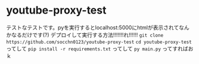 # youtube-proxy-test
テストなテストです。pyを実行するとlocalhost:5000にhtmlが表示されてなんかなるだけです(?)
デプロイして実行する方法!!!!!!!れ!!!!!!
   `git clone https://github.com/socchn0123/youtube-proxy-test`
   `cd youtube-proxy-test`
ってして
   `pip install -r requirements.txt`
   ってして
   `py main.py`
   ってすればおｋ
